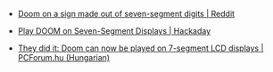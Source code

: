 - [Doom on a sign made out of seven-segment digits | Reddit](https://www.reddit.com/r/itrunsdoom/comments/yedyg9/doom_on_a_sign_made_out_of_sevensegment_digits/)

- [Play DOOM on Seven-Segment Displays | Hackaday](https://hackaday.com/2022/10/29/play-doom-on-seven-segment-displays)

- [They did it: Doom can now be played on 7-segment LCD displays | PCForum.hu (Hungarian)](https://pcforum.hu/hirek/25240/megcsinaltak-mar-7-szegmenses-lcd-kijelzokon-is-jatszhato-a-doom)

